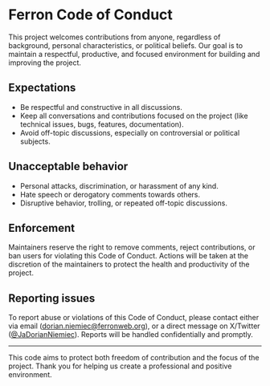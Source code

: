 # Ferron Code of Conduct

This project welcomes contributions from anyone, regardless of background, personal characteristics, or political beliefs. Our goal is to maintain a respectful, productive, and focused environment for building and improving the project.

## Expectations

- Be respectful and constructive in all discussions.
- Keep all conversations and contributions focused on the project (like technical issues, bugs, features, documentation).
- Avoid off-topic discussions, especially on controversial or political subjects.

## Unacceptable behavior

- Personal attacks, discrimination, or harassment of any kind.
- Hate speech or derogatory comments towards others.
- Disruptive behavior, trolling, or repeated off-topic discussions.

## Enforcement

Maintainers reserve the right to remove comments, reject contributions, or ban users for violating this Code of Conduct. Actions will be taken at the discretion of the maintainers to protect the health and productivity of the project.

## Reporting issues

To report abuse or violations of this Code of Conduct, please contact either via email (dorian.niemiec@ferronweb.org), or a direct message on X/Twitter ([@JaDorianNiemiec](https://x.com/JaDorianNiemiec)). Reports will be handled confidentially and promptly.

---

This code aims to protect both freedom of contribution and the focus of the project. Thank you for helping us create a professional and positive environment.

